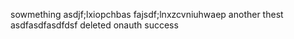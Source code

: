 sowmething
asdjf;lxiopchbas
fajsdf;lnxzcvniuhwaep
another thest
asdfasdfasdfdsf
deleted onauth success